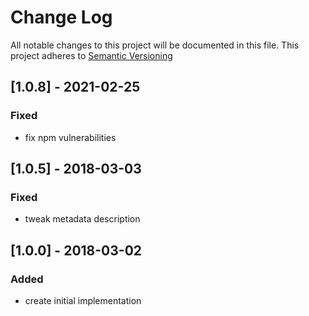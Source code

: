 # Change Log
All notable changes to this project will be documented in this file.
This project adheres to [Semantic Versioning](http://semver.org)

## [1.0.8] - 2021-02-25
### Fixed
- fix npm vulnerabilities

## [1.0.5] - 2018-03-03
### Fixed
- tweak metadata description

## [1.0.0] - 2018-03-02
### Added
- create initial implementation
